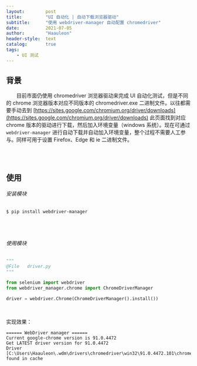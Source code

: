 ```yaml
---
layout:        post
title:         "UI 自动化 | 自动下载浏览器驱动"
subtitle:      "使用 webdriver-manager 自动配置 chromedriver"
date:          2021-07-05
author:        "Haauleon"
header-style:  text
catalog:       true
tags:
    - UI 测试
---
```


## 背景
&emsp;&emsp;目前市面仍使用 chromedriver 浏览器驱动来完成 UI 自动化测试，但是不同的 chrome 浏览器版本对应不同版本的 chromedriver.exe 二进制文件。以往都需要手动去到 [https://sites.google.com/chromium.org/driver/downloads](https://sites.google.com/chromium.org/driver/downloads) 此页面找到对应 chrome 版本的驱动进行下载，然后加入环境变量（windows 系统）。现在可通过 `webdriver-manager` 进行自动下载并自动加入环境变量，整个过程不需要人工参与。同样可用于设置 Firefox、Edge 和 ie 二进制文件。             

<br><br>

## 使用
###### 安装模块
```
$ pip install webdriver-manager
```

<br><br>

###### 使用模块
```python
"""
@File   driver.py
"""

from selenium import webdriver
from webdriver_manager.chrome import ChromeDriverManager

driver = webdriver.Chrome(ChromeDriverManager().install())
```

<br>

实现效果：            
```
====== WebDriver manager ======
Current google-chrome version is 91.0.4472
Get LATEST driver version for 91.0.4472
Driver [C:\Users\Haauleon\.wdm\drivers\chromedriver\win32\91.0.4472.101\chromedriver.exe] found in cache
```